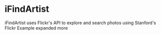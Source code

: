 iFindArtist
===========

iFindArtist uses Flickr's API to explore and search photos using Stanford's Flickr Example expanded more